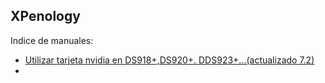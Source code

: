 ## XPenology

Indice de manuales:


- [Utilizar tarjeta nvidia en DS918+,DS920+. DDS923+...(actualizado 7.2)](nvidia.md)
- 
